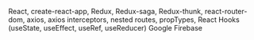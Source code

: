 React, 
create-react-app,
Redux, 
Redux-saga,
Redux-thunk,
react-router-dom,
axios,
axios interceptors,
nested routes,
propTypes,
React Hooks (useState, useEffect, useRef, useReducer)
Google Firebase
